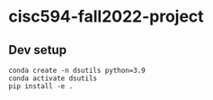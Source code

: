 # cisc594-fall2022-project


## Dev setup
```shell
conda create -n dsutils python=3.9
conda activate dsutils
pip install -e .
```